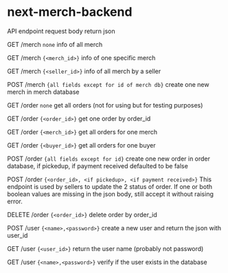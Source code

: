 # next-merch-backend

API
endpoint
request body
return json

GET /merch
`none`
info of all merch

GET /merch
`{<merch_id>}`
info of one specific merch

GET /merch
`{<seller_id>}`
info of all merch by a seller

POST /merch
`{all fields except for id of merch db}`
create one new merch in merch database 

GET /order
`none`
get all orders (not for using but for testing purposes)

GET /order
`{<order_id>}`
get one order by order_id

GET /order
`{<merch_id>}`
get all orders for one merch

GET /order
`{<buyer_id>}`
get all orders for one buyer

POST /order
`{all fields except for id}`
create one new order in order database, if pickedup, if payment received defaulted to be false

POST /order
`{<order_id>, <if pickedup>, <if payment received>}`
This endpoint is used by sellers to update the 2 status of order. If one or both boolean values are missing in the json body, still accept it without raising error.

DELETE /order
`{<order_id>}`
delete order by order_id

POST /user
`{<name>,<password>}`
create a new user and return the json with user_id

GET /user
`{<user_id>}`
return the user name (probably not password)

GET /user
`{<name>,<password>}`
verify if the user exists in the database

